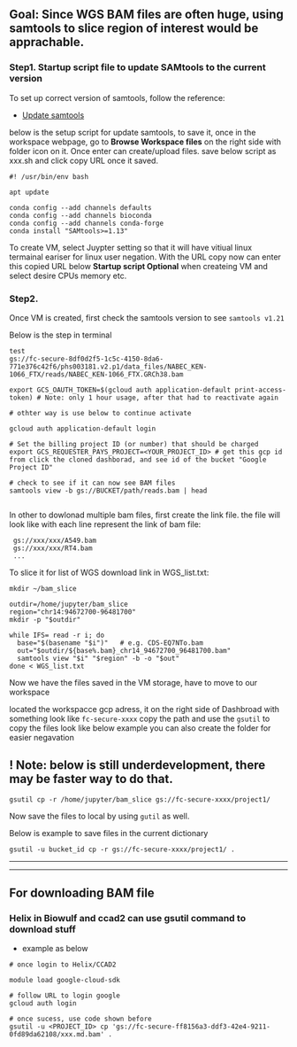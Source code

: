 ## Goal: Since WGS BAM files are often huge, using samtools to slice region of interest would be apprachable.

### Step1. Startup script file to update SAMtools to the current version

To set up correct version of samtools, follow the reference: 

- [Update samtools](https://support.terra.bio/hc/en-us/articles/20830480758555-Using-GA4GH-DRS-URIs-and-SAMtools-for-interacting-with-genomic-data-files)


below is the setup script for update samtools, to save it, once in the workspace webpage, go to **Browse Workspace files** on the right side with folder icon on it. 
Once enter can create/upload files. save below script as xxx.sh  and click copy URL once it saved.

```
#! /usr/bin/env bash

apt update

conda config --add channels defaults
conda config --add channels bioconda
conda config --add channels conda-forge
conda install "SAMtools>=1.13"

```
To create VM, select Juypter setting so that it will have vitiual linux termainal eariser for linux user negation.
With the URL copy now can enter this copied URL below **Startup script Optional** when createing VM and select desire CPUs memory etc. 

### Step2.

Once VM is created, first check the samtools version to see `samtools v1.21`

Below is the step in terminal 

```
test
gs://fc-secure-8df0d2f5-1c5c-4150-8da6-771e376c42f6/phs003181.v2.p1/data_files/NABEC_KEN-1066_FTX/reads/NABEC_KEN-1066_FTX.GRCh38.bam

export GCS_OAUTH_TOKEN=$(gcloud auth application-default print-access-token) # Note: only 1 hour usage, after that had to reactivate again

# othter way is use below to continue activate 

gcloud auth application-default login

# Set the billing project ID (or number) that should be charged
export GCS_REQUESTER_PAYS_PROJECT=<YOUR_PROJECT_ID> # get this gcp id from click the cloned dashborad, and see id of the bucket "Google Project ID"

# check to see if it can now see BAM files
samtools view -b gs://BUCKET/path/reads.bam | head 


```

In other to dowlonad multiple bam files, first create the link file.
the file will look like with each line represent the link of bam file:
```
 gs://xxx/xxx/A549.bam
 gs://xxx/xxx/RT4.bam
 ...
```
To slice it for list of WGS download link in WGS_list.txt:

```
mkdir ~/bam_slice

outdir=/home/jupyter/bam_slice
region="chr14:94672700-96481700"
mkdir -p "$outdir"

while IFS= read -r i; do
  base="$(basename "$i")"   # e.g. CDS-EQ7NTo.bam
  out="$outdir/${base%.bam}_chr14_94672700_96481700.bam"
  samtools view "$i" "$region" -b -o "$out"
done < WGS_list.txt

```
Now we have the files saved in the VM storage, have to move to our workspace

located the workspacce gcp adress, it on the right side of Dashbroad with something look like `fc-secure-xxxx`
copy the path and use the `gsutil` to copy the files look like below example
you can also create the folder for easier negavation

## ! Note: below is still underdevelopment, there may be faster way to do that.

`gsutil cp -r /home/jupyter/bam_slice gs://fc-secure-xxxx/project1/`

Now save the files to local by using `gutil` as well.

Below is example to save files in the current dictionary

`gsutil -u bucket_id cp -r gs://fc-secure-xxxx/project1/ .` 




********************************************
********************************************


## For downloading BAM file

### Helix in Biowulf and ccad2 can use gsutil command to download stuff

- example as below
  
```
# once login to Helix/CCAD2

module load google-cloud-sdk

# follow URL to login google
gcloud auth login

# once sucess, use code shown before
gsutil -u <PROJECT_ID> cp 'gs://fc-secure-ff8156a3-ddf3-42e4-9211-0fd89da62108/xxx.md.bam' .


```


